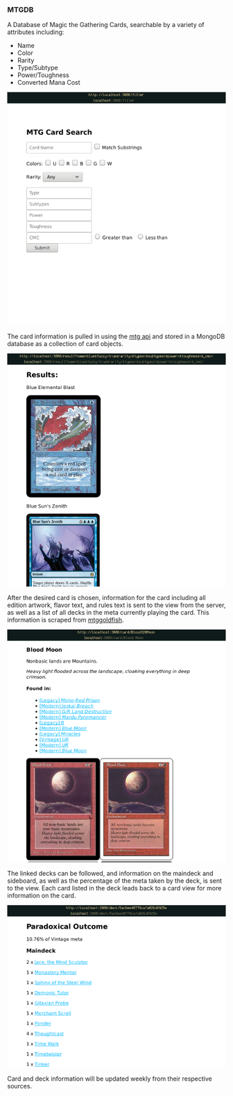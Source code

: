 ### MTGDB
A Database of Magic the Gathering Cards, searchable by a variety of attributes including:
* Name
* Color
* Rarity
* Type/Subtype
* Power/Toughness
* Converted Mana Cost

![filter page](docs/main_search.png)

The card information is pulled in using the [mtg api](https://docs.magicthegathering.io/) and stored in a MongoDB database as a collection of card objects.

![search results](docs/search_results.png)

After the desired card is chosen, information for the card including all edition artwork, flavor text, and rules text is sent to the view from the server, 
as well as a list of all decks in the meta currently playing the card. This information is scraped from [mtggoldfish](http://www.mtggoldfish.com).

![card view](docs/card_view.png)

The linked decks can be followed, and information on the maindeck and sideboard, as well as the percentage of the meta taken by the deck, is sent to the view.
Each card listed in the deck leads back to a card view for more information on the card.

![deck view](docs/deck_view.png)

Card and deck information will be updated weekly from their respective sources.
